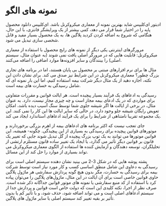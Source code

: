 # نمونه های الگو

ادیتور ای‌کلیپس شاید بهترین نمونه از معماری میکروکرنل باشد. ای‌کلیپس دانلود محصول پایه را در اختیار شما قرار می دهد، کمی بیشتر از یک ویرایشگر فانتزی، با این حال، هنگامی که شروع به اضافه کردن کردید پلاگین ها، به یک محصول بسیار مفید و قابل شخصی سازی تبدیل می شود.

مرورگرهای اینترنتی یکی دیگر از نمونه های رایج محصول با استفاده از معماری میکروکرنل: قابلیت هایی که در مرورگر اصلی یافت نمی شوند (به عنوان مثال، سیستم اصلی) را بینندگان و سایر افزونه‌ها موارد اضافی را اضافه می‌کنند.

مثال ها برای نرم افزارهای مبتنی بر محصول بی پایان هستند، اما در برنامه های تجاری بزرگ چطور؟ معماری میکروکرنل در این شرایط نیز صدق می کند. برای نشان دادن این نکته، اجازه دهید از یک مثال دیگر شرکت بیمه استفاده کنیم، اما این بار نمونه ای که شامل رسیدگی به خسارت های بیمه است.

رسیدگی به ادعاهای یک فرآیند بسیار پیچیده است. هر ایالت قوانین و مقررات متفاوتی برای مواردی که در یک ادعای بیمه مجاز است و چه چیزی مجاز نیست، دارد. به عنوان مثال، در برخی از ایالت ها اگر شیشه جلوی شما توسط سنگ آسیب دیده باشد، امکان تعویض رایگان شیشه جلو وجود دارد، در حالی که سایر ایالت ها این کار را نمی کنند. این یک مجموعه تقریبا نامتناهی از شرایط را برای یک فرآیند ادعاهای استاندارد ایجاد می کند.

جای تعجب نیست که اکثر برنامه های ادعاهای بیمه از اهرم بزرگی برخوردارند و موتورهای قوانین پیچیده برای رسیدگی به بسیاری از این پیچیدگی. چگونه- همیشه، این قوانین موتورها می توانند به یک توپ بزرگ پیچیده از گل تبدیل شوند جایی که تغییر یک قانون بر قوانین دیگر تأثیر می گذارد، یا ایجاد یک تغییر ساده قانون مستلزم ارتشی از تحلیلگران، توسعه دهندگان و آزمایش کننده ها استفاده از الگوی معماری میکروکرنل می تواند بسیاری از موارد را حل کند از این مسائل.

پشته پوشه هایی که در شکل 3-2 می بینید نشان دهنده سیستم اصلی است برای رسیدگی به دعاوی این شامل منطق اساسی کسب و کار مورد نیاز است توسط شرکت بیمه برای رسیدگی به خسارت، مگر بدون هیچ گونه پردازش سفارشی هر ماژول پلاگین حاوی قوانین خاصی است برای آن ایالت در این مثال، ماژول‌های پلاگین را می‌توان پیاده کرد با استفاده از کد منبع سفارشی یا نمونه های موتور قوانین جداگانه ذکر شده است. صرف نظر از اجرا، نکته کلیدی این است که دولت خاص است قوانین و پردازش جدا از سیستم ادعاهای اصلی است و می تواند اضافه شود، حذف شود، و با تأثیر کم یا بدون تأثیر بر بقیه تغییر کند سیستم اصلی یا سایر ماژول های پلاگین.
